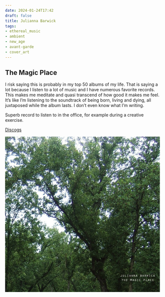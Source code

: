 ```yaml
---
date: 2024-01-24T17:42
draft: false
title: Julianna Barwick
tags:
- ethereal_music
- ambient
- new_age
- avant-garde
- cover_art
---
```

## The Magic Place

I risk saying this is probably in my top 50 albums of my life. That is saying a lot because I listen to a lot of music and I have numerous favorite records. This makes me meditate and quasi transcend of how good it makes me feel. It’s like I’m listening to the soundtrack of being born, living and dying, all juxtaposed while the album lasts. I don’t even know what I’m writing.

Superb record to listen to in the office, for example during a creative exercise.

[Discogs](https://www.discogs.com/master/311970-Julianna-Barwick-The-Magic-Place)

![Photo of tree cups, slightly blurred from camera motion, and on the bottom right corner, in small, geometric, minimal font size the names of the artist and album.](../attachment/vsc-paste/julianna-barwick-240124174437.png)